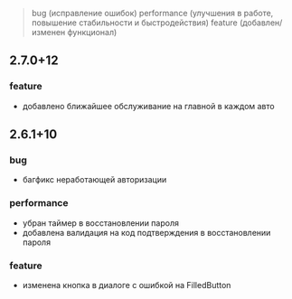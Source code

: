 > bug (исправление ошибок)
> performance (улучшения в работе, повышение стабильности и быстродействия)
> feature (добавлен/изменен функционал)

## 2.7.0+12

### feature

- добавлено ближайшее обслуживание на главной в каждом авто

## 2.6.1+10

### bug

- багфикс неработающей авторизации

### performance

- убран таймер в восстановлении пароля
- добавлена валидация на код подтверждения в восстановлении пароля

### feature

- изменена кнопка в диалоге с ошибкой на FilledButton